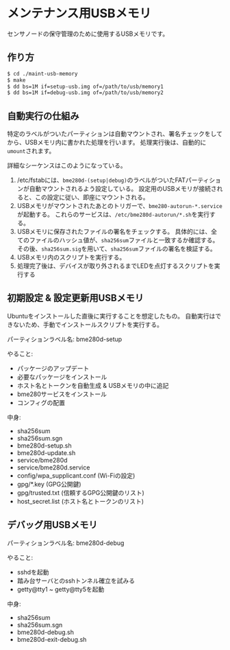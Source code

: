 # メンテナンス用USBメモリ

センサノードの保守管理のために使用するUSBメモリです。

## 作り方
```bash
$ cd ./maint-usb-memory
$ make
$ dd bs=1M if=setup-usb.img of=/path/to/usb/memory1
$ dd bs=1M if=debug-usb.img of=/path/to/usb/memory2
```

## 自動実行の仕組み
特定のラベルがついたパーティションは自動マウントされ、署名チェックをしてから、USBメモリ内に書かれた処理を行います。
処理実行後は、自動的に`umount`されます。

詳細なシーケンスはこのようになっている。

1. /etc/fstabには、`bme280d-(setup|debug)`のラベルがついたFATパーティションが自動マウントされるよう設定している。
   設定用のUSBメモリが接続されると、この設定に従い、即座にマウントされる。
2. USBメモリがマウントされたあとのトリガーで、`bme280-autorun-*.service`が起動する。
   これらのサービスは、`/etc/bme280d-autorun/*.sh`を実行する。
3. USBメモリに保存されたファイルの署名をチェックする。
   具体的には、全てのファイルのハッシュ値が、`sha256sum`ファイルと一致するか確認する。
   その後、`sha256sum.sig`を用いて、`sha256sum`ファイルの署名を検証する。
4. USBメモリ内のスクリプトを実行する。
5. 処理完了後は、デバイスが取り外されるまでLEDを点灯するスクリプトを実行する
   
   
## 初期設定 & 設定更新用USBメモリ
Ubuntuをインストールした直後に実行することを想定したもの。
自動実行はできないため、手動でインストールスクリプトを実行する。

パーティションラベル名: bme280d-setup

やること:
- パッケージのアップデート
- 必要なパッケージをインストール
- ホスト名とトークンを自動生成 & USBメモリの中に追記
- bme280サービスをインストール
- コンフィグの配置

中身:
- sha256sum
- sha256sum.sgn
- bme280d-setup.sh
- bme280d-update.sh
- service/bme280d
- service/bme280d.service
- config/wpa_supplicant.conf  (Wi-Fiの設定)
- gpg/*.key  (GPG公開鍵) 
- gpg/trusted.txt  (信頼するGPG公開鍵のリスト) 
- host_secret.list  (ホスト名とトークンのリスト)


## デバッグ用USBメモリ
パーティションラベル名: bme280d-debug

やること:
- sshdを起動
- 踏み台サーバとのsshトンネル確立を試みる
- getty@tty1 ~ getty@tty5を起動

中身:
- sha256sum
- sha256sum.sgn
- bme280d-debug.sh
- bme280d-exit-debug.sh

